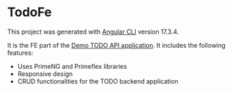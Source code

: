# TodoFe

This project was generated with [Angular CLI](https://github.com/angular/angular-cli) version 17.3.4.

It is the FE part of the [Demo TODO API application](https://github.com/Alex18gr/todo-web-app). It includes the following features:

- Uses PrimeNG and Primeflex libraries
- Responsive design
- CRUD functionalities for the TODO backend application
